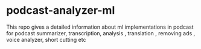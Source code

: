# podcast-analyzer-ml
This repo gives a detailed information about ml implementations in podcast for podcast summarizer, transcription, analysis , translation , removing ads , voice analyzer, short cutting  etc 
